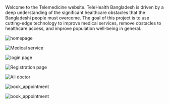 Welcome to the Telemedicine website.
TeleHealth Bangladesh is driven by a deep understanding of the significant healthcare obstacles that the Bangladeshi people must overcome. The goal of this project is to use cutting-edge technology to improve medical services, remove obstacles to healthcare access, and improve population well-being in general. 

![homepage](https://github.com/user-attachments/assets/1f206f47-9e99-472a-bc88-803af1b27208)

![Medical service](https://github.com/user-attachments/assets/b483a8c1-3275-4ed1-9fd2-be9db76a4b70)

![login page](https://github.com/user-attachments/assets/7b4ecd79-2ffc-4f7e-8020-9a3c88aafb68)

![Registration page](https://github.com/user-attachments/assets/bb791071-828a-4811-9aae-4a77d6ab4cb8)

![All doctor](https://github.com/user-attachments/assets/3e03149e-d45c-41c8-8035-6a683f43ea30)

![book_appointment](https://github.com/user-attachments/assets/c819efa9-fb61-4942-8c26-3929c3fe695d)

![book_appointment](https://github.com/user-attachments/assets/057559a5-9ec1-4fc0-8837-5661a4f9902a)


